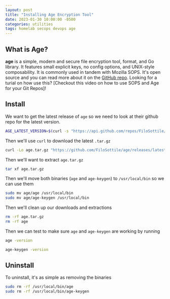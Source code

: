 ```yaml
---
layout: post
title: "Installing Age Encryption Tool"
date: 2023-01-30 10:00:00 -0500
categories: utilities
tags: homelab secops devops age
---
```


## What is Age?

**age** is a simple, modern and secure file encryption tool, format, and Go library. It features small explicit keys, no config options, and UNIX-style composability.  It is commonly used in tandem with Mozilla SOPS.  It's open source and you can read more about it on the [GitHub repo](https://github.com/FiloSottile/age). Looking for a turial on how use this?  [Checkout this video on how to use SOPS and Age for your Git Repos]!

## Install

We want to get the latest release of `age` so we need to look at their github repo for the latest version.

```bash
AGE_LATEST_VERSION=$(curl -s "https://api.github.com/repos/FiloSottile/age/releases/latest" | grep -Po '"tag_name": "v\K[0-9.]+')

```

Then we'll use `curl` to download the latest `.tar.gz`

```bash
curl -Lo age.tar.gz "https://github.com/FiloSottile/age/releases/latest/download/age-v${AGE_LATEST_VERSION}-linux-amd64.tar.gz"

```

Then we'll want to extract `age.tar.gz`

```bash
tar xf age.tar.gz
```

Then we'll move both binaries (`age` and `age-keygen`) to `/usr/local/bin` so we can use them

```bash
sudo mv age/age /usr/local/bin
sudo mv age/age-keygen /usr/local/bin
```

Then we'll clean up our downloads and extractions

```bash
rm -rf age.tar.gz
rm -rf age
```

Then we can test to make sure `age` and `age-keygen` are working by running

```bash
age -version
```

```bash
age-keygen -version
```

## Uninstall

To uninstall, it's as simple as removing the binaries

```bash
sudo rm -rf /usr/local/bin/age
sudo rm -rf /usr/local/bin/age-keygen
```
